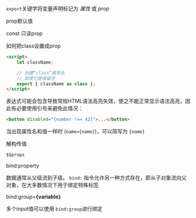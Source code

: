 `export`关键字将变量声明标记为 *属性* 或 *prop*

prop默认值

const 只读prop

如何把class设置成prop

```html
<script>
	let className;

	// 创建“class”属性名
	// 即使它是保留字
	export { className as class };
</script>
```

表达式可能会包含导致常规HTML语法高亮失效，使之不能正常显示语法高亮，因此有必要使用引号来避免此情况：

```html
<button disabled="{number !== 42}">...</button>
```

当出现属性名和值一样时 (`name={name}`)，可以简写为 `{name}`

解构传值

`$$props`

bind:property

数据通常从父级流到子级。 `bind:` 指令允许另一种方式存在，即从子对象流向父对象，在大多数情况下用于绑定特殊标签

bind:group=**{**variable**}**

多个input值可以使用 `bind:group`进行绑定
